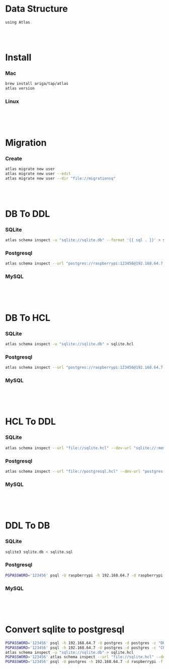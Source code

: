 <!--------------------------------------------------------------------------------- Description -->
# Data Structure
    using Atlas



<!--------------------------------------------------------------------------------- Install -->
<br><br>  

# Install
<!--------------------------------------------------- Mac -->
### Mac
```bash
brew install ariga/tap/atlas
atlas version
```
<!--------------------------------------------------- Linux -->
### Linux
```bash
```



<!--------------------------------------------------------------------------------- Migration -->
<br><br>  

# Migration
<!--------------------------------------------------- Mac -->
### Create
```bash
atlas migrate new user
atlas migrate new user --edit
atlas migrate new user --dir "file://migrationsq"
```



<!--------------------------------------------------------------------------------- DB To DDL -->
<br><br>

# DB To DDL
<!--------------------------------------------------- SQLite -->
### SQLite
```bash
atlas schema inspect -u "sqlite://sqlite.db" --format '{{ sql . }}' > sqlite.sql
```
<!--------------------------------------------------- Postgresql -->
### Postgresql
```bash
atlas schema inspect --url "postgres://raspberrypi:123456@192.168.64.7:5432/raspberrypi?sslmode=disable&search_path=public" --format '{{ sql . }}' > postgresql.sql
```
<!--------------------------------------------------- MySQL -->
### MySQL
```bash
```



<!--------------------------------------------------------------------------------- DB To HCL -->
<br><br>

# DB To HCL
<!--------------------------------------------------- SQLite -->
### SQLite
```bash
atlas schema inspect -u "sqlite://sqlite.db" > sqlite.hcl
```
<!--------------------------------------------------- Postgresql -->
### Postgresql
```bash
atlas schema inspect --url "postgres://raspberrypi:123456@192.168.64.7:5432/raspberrypi?sslmode=disable&search_path=public" > postgresql.hcl
```
<!--------------------------------------------------- MySQL -->
### MySQL
```bash
```



<!--------------------------------------------------------------------------------- HCL To DDL -->
<br><br>

# HCL To DDL
<!--------------------------------------------------- SQLite -->
### SQLite
```bash
atlas schema inspect --url "file://sqlite.hcl" --dev-url "sqlite://:memory:" --format '{{ sql . }}' > sqlite.sql
```
<!--------------------------------------------------- Postgresql -->
### Postgresql
```bash
atlas schema inspect --url "file://postgresql.hcl" --dev-url "postgres://raspberrypi:123456@192.168.64.7:5432/raspberrypi?sslmode=disable&search_path=public" --format '{{ sql . }}' > postgresql.sql
```
<!--------------------------------------------------- MySQL -->
### MySQL
```bash
```



<!--------------------------------------------------------------------------------- DDL To DB -->
<br><br>

# DDL To DB
<!--------------------------------------------------- SQLite -->
### SQLite
```bash
sqlite3 sqlite.db < sqlite.sql
```
<!--------------------------------------------------- Postgresql -->
### Postgresql
```bash
PGPASSWORD='123456' psql -U raspberrypi -h 192.168.64.7 -d raspberrypi -f postgresql.sql
```
<!--------------------------------------------------- MySQL -->
### MySQL
```bash
```


<!--------------------------------------------------------------------------------- Convert sqlite to postgresql -->
<br><br>

# Convert sqlite to postgresql
```bash
PGPASSWORD='123456' psql -h 192.168.64.7 -U postgres -d postgres -c "DROP DATABASE raspberrypi;"
PGPASSWORD='123456' psql -h 192.168.64.7 -U postgres -d postgres -c "CREATE DATABASE raspberrypi;"
atlas schema inspect -u "sqlite://sqlite.db" > sqlite.hcl
PGPASSWORD='123456' atlas schema inspect --url "file://sqlite.hcl" --dev-url "postgres://postgres@192.168.64.7:5432/raspberrypi?sslmode=disable&search_path=public" --format '{{ sql . }}' > postgresql.sql
PGPASSWORD='123456' psql -U postgres -h 192.168.64.7 -d raspberrypi -f postgresql.sql
```